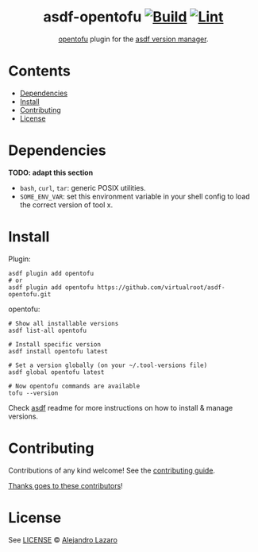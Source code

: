 <div align="center">

# asdf-opentofu [![Build](https://github.com/virtualroot/asdf-opentofu/actions/workflows/build.yml/badge.svg)](https://github.com/virtualroot/asdf-opentofu/actions/workflows/build.yml) [![Lint](https://github.com/virtualroot/asdf-opentofu/actions/workflows/lint.yml/badge.svg)](https://github.com/virtualroot/asdf-opentofu/actions/workflows/lint.yml)

[opentofu](https://opentofu.org/docs) plugin for the [asdf version manager](https://asdf-vm.com).

</div>

# Contents

- [Dependencies](#dependencies)
- [Install](#install)
- [Contributing](#contributing)
- [License](#license)

# Dependencies

**TODO: adapt this section**

- `bash`, `curl`, `tar`: generic POSIX utilities.
- `SOME_ENV_VAR`: set this environment variable in your shell config to load the correct version of tool x.

# Install

Plugin:

```shell
asdf plugin add opentofu
# or
asdf plugin add opentofu https://github.com/virtualroot/asdf-opentofu.git
```

opentofu:

```shell
# Show all installable versions
asdf list-all opentofu

# Install specific version
asdf install opentofu latest

# Set a version globally (on your ~/.tool-versions file)
asdf global opentofu latest

# Now opentofu commands are available
tofu --version
```

Check [asdf](https://github.com/asdf-vm/asdf) readme for more instructions on how to
install & manage versions.

# Contributing

Contributions of any kind welcome! See the [contributing guide](contributing.md).

[Thanks goes to these contributors](https://github.com/virtualroot/asdf-opentofu/graphs/contributors)!

# License

See [LICENSE](LICENSE) © [Alejandro Lazaro](https://github.com/virtualroot/)
